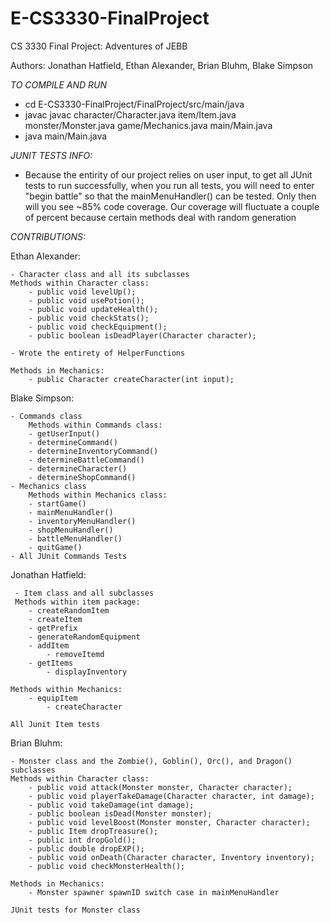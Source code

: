 # E-CS3330-FinalProject

CS 3330 Final Project: Adventures of JEBB

Authors: Jonathan Hatfield, Ethan Alexander, Brian Bluhm, Blake Simpson

_TO COMPILE AND RUN_
- cd E-CS3330-FinalProject/FinalProject/src/main/java
- javac javac character/Character.java item/Item.java monster/Monster.java game/Mechanics.java main/Main.java
- java main/Main.java


_JUNIT TESTS INFO:_
- Because the entirity of our project relies on user input, to get all JUnit tests to run successfully,
  when you run all tests, you will need to enter "begin battle" so that the mainMenuHandler() can be tested.
  Only then will you see ~85% code coverage. Our coverage will fluctuate a couple of percent because certain methods
  deal with random generation

*CONTRIBUTIONS:*

Ethan Alexander:
	
	- Character class and all its subclasses
	Methods within Character class:
		- public void levelUp();
		- public void usePotion();
		- public void updateHealth();
		- public void checkStats();
		- public void checkEquipment();
		- public boolean isDeadPlayer(Character character);
	
	- Wrote the entirety of HelperFunctions
	
	Methods in Mechanics:
		- public Character createCharacter(int input);


Blake Simpson:

	- Commands class
 		Methods within Commands class:
   		- getUserInput()
      	- determineCommand()
	 	- determineInventoryCommand()
    	- determineBattleCommand()
       	- determineCharacter()
	  	- determineShopCommand()
    - Mechanics class
       	Methods within Mechanics class:
	 	- startGame()
    	- mainMenuHandler()
       	- inventoryMenuHandler()
	  	- shopMenuHandler()
     	- battleMenuHandler()
		- quitGame()
    - All JUnit Commands Tests

Jonathan Hatfield:

	 - Item class and all subclasses
	 Methods within item package:
		- createRandomItem
  		- createItem
 		- getPrefix
		- generateRandomEquipment   
   		- addItem
    		- removeItemd
   		- getItems
    		- displayInventory
   
   	Methods within Mechanics:
   		- equipItem
     		- createCharacter
	
 	All Junit Item tests

Brian Bluhm:
	
	- Monster class and the Zombie(), Goblin(), Orc(), and Dragon() subclasses
	Methods within Character class:
		- public void attack(Monster monster, Character character);
		- public void playerTakeDamage(Character character, int damage);
		- public void takeDamage(int damage);
		- public boolean isDead(Monster monster);
		- public void levelBoost(Monster monster, Character character);
		- public Item dropTreasure();
  		- public int dropGold();
		- public double dropEXP();
		- public void onDeath(Character character, Inventory inventory);
  		- public void checkMonsterHealth();
	
	Methods in Mechanics:
		- Monster spawner spawnID switch case in mainMenuHandler
  
  	JUnit tests for Monster class
